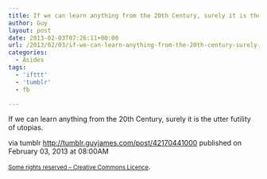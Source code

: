```yaml
---
title: If we can learn anything from the 20th Century, surely it is the utter futility of utopias.
author: Guy
layout: post
date: 2013-02-03T07:26:11+00:00
url: /2013/02/03/if-we-can-learn-anything-from-the-20th-century-surely-it-is-the-utter-futility-of-utopias/
categories:
  - Asides
tags:
  - 'ifttt'
  - 'tumblr'
  - fb

---
```

<div>
  <span>If we can learn anything from the 20th Century, surely it is the utter futility of utopias.</span>
</div></p> 

via tumblr http://tumblr.guyjames.com/post/42170441000 published on February 03, 2013 at 08:00AM

<small><a href="https://creativecommons.org/licenses/by-nc/3.0/" target="_blank">Some rights reserved &#8211; Creative Commons Licence</a></small>.